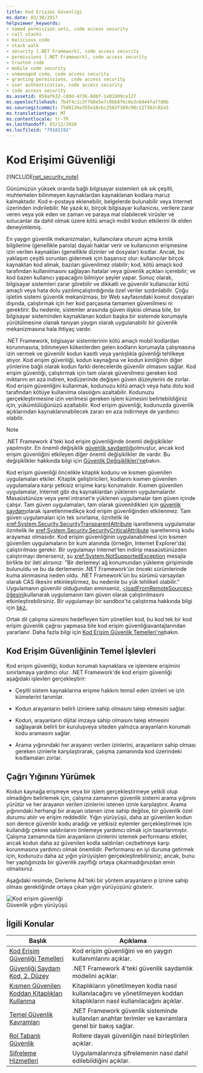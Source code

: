 ```yaml
---
title: Kod Erişimi Güvenliği
ms.date: 03/30/2017
helpviewer_keywords:
- named permission sets, code access security
- call stacks
- malicious code
- stack walk
- security [.NET Framework], code access security
- permissions [.NET Framework], code access security
- trusted code
- mobile code security
- unmanaged code, code access security
- granting permissions, code access security
- user authentication, code access security
- code access security
ms.assetid: 859af632-c80d-4736-8d6f-1e01b09ce127
ms.openlocfilehash: 7b4f4c1c3f768e5e7c0bb8f6c0e3c6444faf7d0b
ms.sourcegitcommit: 7588136e355e10cbc2582f389c90c127363c02a5
ms.translationtype: MT
ms.contentlocale: tr-TR
ms.lasthandoff: 03/12/2020
ms.locfileid: "79181192"
---
```

# <a name="code-access-security"></a>Kod Erişimi Güvenliği
[!INCLUDE[net_security_note](../../../includes/net-security-note-md.md)]  
  
 Günümüzün yüksek oranda bağlı bilgisayar sistemleri sık sık çeşitli, muhtemelen bilinmeyen kaynaklardan kaynaklanan kodlara maruz kalmaktadır. Kod e-postaya eklenebilir, belgelerde bulunabilir veya Internet üzerinden indirilebilir. Ne yazık ki, birçok bilgisayar kullanıcısı, verilere zarar veren veya yok eden ve zaman ve paraya mal olabilecek virüsler ve solucanlar da dahil olmak üzere kötü amaçlı mobil kodun etkilerini ilk elden deneyimlemiş.  
  
 En yaygın güvenlik mekanizmaları, kullanıcılara oturum açma kimlik bilgilerine (genellikle parola) dayalı haklar verir ve kullanıcının erişmesine izin verilen kaynakları (genellikle dizinler ve dosyalar) kısıtlar. Ancak, bu yaklaşım çeşitli sorunları gidermek için başarısız olur: kullanıcılar birçok kaynaktan kod almak, bazıları güvenilmez olabilir; kod, kötü amaçlı kod tarafından kullanılmasını sağlayan hatalar veya güvenlik açıkları içerebilir; ve kod bazen kullanıcı yapacağını bilmiyor şeyler yapar. Sonuç olarak, bilgisayar sistemleri zarar görebilir ve dikkatli ve güvenilir kullanıcılar kötü amaçlı veya hata dolu yazılımçalıştırdığında özel veriler sızdırılabilir. Çoğu işletim sistemi güvenlik mekanizması, bir Web sayfasındaki komut dosyaları dışında, çalıştırmak için her kod parçasına tamamen güvenilmesi ni gerektirir. Bu nedenle, sistemler arasında güven ilişkisi olmasa bile, bir bilgisayar sisteminden kaynaklanan kodun başka bir sistemde korumayla yürütülmesine olanak tanıyan yaygın olarak uygulanabilir bir güvenlik mekanizmasına hala ihtiyaç vardır.  
  
 .NET Framework, bilgisayar sistemlerinin kötü amaçlı mobil kodlardan korunmasına, bilinmeyen kökenlerden gelen kodların korumayla çalışmasına izin vermek ve güvenilir kodun kasıtlı veya yanlışlıkla güvenliği tehlikeye atıyor. Kod erişim güvenliği, kodun kaynağına ve kodun kimliğinin diğer yönlerine bağlı olarak kodun farklı derecelerde güvenilir olmasını sağlar. Kod erişim güvenliği, çalıştırmak için tam olarak güvenilmesi gereken kod miktarını en aza indiren, kodüzerinde değişen güven düzeylerini de zorlar. Kod erişim güvenliğini kullanmak, kodunuzu kötü amaçlı veya hata dolu kod tarafından kötüye kullanılma olasılığını azaltabilir. Kodunuzu gerçekleştirmesine izin verilmesi gereken işlem kümesini belirtebildiğiniz için, yükümlülüğünüzü azaltabilir. Kod erişim güvenliği, kodunuzda güvenlik açıklarından kaynaklanınabilecek zararı en aza indirmeye de yardımcı olabilir.  
  
> [!NOTE]
> .NET Framework 4'teki kod erişim güvenliğinde önemli değişiklikler yapılmıştır. En önemli değişiklik [güvenlik saydamlığı](security-transparent-code.md)olmuştur, ancak kod erişim güvenliğini etkileyen diğer önemli değişiklikler de vardır. Bu değişiklikler hakkında bilgi için [Güvenlik Değişiklikleri'ne](../security/security-changes.md)bakın.  
  
 Kod erişim güvenliği öncelikle kitaplık kodunu ve kısmen güvenilen uygulamaları etkiler. Kitaplık geliştiricileri, kodlarını kısmen güvenilen uygulamalara karşı yetkisiz erişime karşı korumalıdır. Kısmen güvenilen uygulamalar, Internet gibi dış kaynaklardan yüklenen uygulamalardır. Masaüstünüze veya yerel intranet'e yüklenen uygulamalar tam güven içinde çalışır. Tam güven uygulamaları, tam olarak güvenildikleri için [güvenlik saydam](security-transparent-code.md)olarak işaretlenmedikçe kod erişim güvenliğinden etkilenmez. Tam güven uygulamaları için tek sınırlama, öznitelik ile <xref:System.Security.SecurityTransparentAttribute> işaretlenmiş uygulamalar öznitelik ile <xref:System.Security.SecurityCriticalAttribute> işaretlenmiş kodu arayamaz olmasıdır. Kod erişim güvenliğinin uygulanabilmesi için kısmen güvenilen uygulamaların bir kum alanında (örneğin, Internet Explorer'da) çalıştırılması gerekir. Bir uygulamayı Internet'ten indirip masaüstünüzden çalıştırmayı denerseniz, şu <xref:System.NotSupportedException> mesajla birlikte bir ileti alırsınız: "Bir derlemeyi ağ konumundan yükleme girişiminde bulunuldu ve bu da derlemenin .NET Framework'ün önceki sürümlerinde kuma alınmasına neden oldu. .NET Framework'ün bu sürümü varsayılan olarak CAS ilkesini etkinleştirmez, bu nedenle bu yük tehlikeli olabilir." Uygulamanın güvenilir olduğundan eminseniz, [ \<loadFromRemoteSources> öğesini](../configure-apps/file-schema/runtime/loadfromremotesources-element.md)kullanarak uygulamanın tam güven olarak çalıştırılmasını etkinleştirebilirsiniz. Bir uygulamayı bir sandbox'ta çalıştırma hakkında bilgi için [bkz.](how-to-run-partially-trusted-code-in-a-sandbox.md)  
  
 Ortak dil çalışma süresini hedefleyen tüm yönetilen kod, bu kod tek bir kod erişim güvenlik çağrısı yapmasa bile kod erişim güvenliğiavantajlarından yararlanır. Daha fazla bilgi için [Kod Erişim Güvenlik Temelleri'ne](code-access-security-basics.md)bakın.  
  
<a name="key_functions"></a>
## <a name="key-functions-of-code-access-security"></a>Kod Erişim Güvenliğinin Temel İşlevleri  
 Kod erişim güvenliği, kodun korumalı kaynaklara ve işlemlere erişimini sınırlamaya yardımcı olur. .NET Framework'de kod erişim güvenliği aşağıdaki işlevleri gerçekleştirir:  
  
- Çeşitli sistem kaynaklarına erişme hakkını temsil eden izinleri ve izin kümelerini tanımlar.  
  
- Kodun arayanların belirli izinlere sahip olmasını talep etmesini sağlar.  
  
- Kodun, arayanların dijital imzaya sahip olmasını talep etmesini sağlayarak belirli bir kuruluşveya siteden yalnızca arayanların korumalı kodu aramasını sağlar.  
  
- Arama yığınındaki her arayanın verilen izinlerini, arayanların sahip olması gereken izinlerle karşılaştırarak, çalışma zamanında kod üzerindeki kısıtlamaları zorlar.  
  
<a name="walking_the_call_stack"></a>
## <a name="walking-the-call-stack"></a>Çağrı Yığınını Yürümek  
 Kodun kaynağa erişmeye veya bir işlem gerçekleştirmeye yetkili olup olmadığını belirlemek için, çalışma zamanının güvenlik sistemi arama yığınını yürütür ve her arayanın verilen izinlerini istenen izinle karşılaştırır. Arama yığınındaki herhangi bir arayan istenen izne sahip değilse, bir güvenlik özel durumu atılır ve erişim reddedilir. Yığın yürüyüşü, daha az güvenilen kodun son derece güvenilir kodu aradığı ve yetkisiz eylemler gerçekleştirmek için kullandığı çekme saldırılarını önlemeye yardımcı olmak için tasarlanmıştır. Çalışma zamanında tüm arayanların izinlerini istemek performansı etkiler, ancak kodun daha az güvenilen kodla saldırıları cezbetmeye karşı korunmasına yardımcı olmak önemlidir. Performansı en iyi duruma getirmek için, kodunuzu daha az yığın yürüyüşleri gerçekleştirebilirsiniz; ancak, bunu her yaptığınızda bir güvenlik zayıflığı ortaya çıkarmadığınızdan emin olmalısınız.  
  
 Aşağıdaki resimde, Derleme A4'teki bir yöntem arayanların p iznine sahip olması gerektiğinde ortaya çıkan yığın yürüyüşünü gösterir.  
  
 ![Kod erişim güvenliği](media/slide-10a.gif "slide_10a")  
Güvenlik yığını yürüyüşü  
  
<a name="related_topics"></a>
## <a name="related-topics"></a>İlgili Konular  
  
|Başlık|Açıklama|  
|-----------|-----------------|  
|[Kod Erişim Güvenliği Temelleri](code-access-security-basics.md)|Kod erişim güvenliğini ve en yaygın kullanımlarını açıklar.|  
|[Güvenliği Saydam Kod, 2. Düzey](security-transparent-code-level-2.md)|.NET Framework 4'teki güvenlik saydamlık modelini açıklar.|  
|[Kısmen Güvenilen Koddan Kitaplıkları Kullanma](using-libraries-from-partially-trusted-code.md)|Kitaplıkların yönetilmeyen kodla nasıl kullanılacağını ve yönetilmeyen koddan kitaplıkların nasıl kullanılacağını açıklar.|  
|[Temel Güvenlik Kavramları](../../standard/security/key-security-concepts.md)|.NET Framework güvenlik sisteminde kullanılan anahtar terimler ve kavramlara genel bir bakış sağlar.|  
|[Rol Tabanlı Güvenlik](../../standard/security/role-based-security.md)|Rollere dayalı güvenliğin nasıl birleştirilen açıklar.|  
|[Şifreleme Hizmetleri](../../standard/security/cryptographic-services.md)|Uygulamalarınıza şifrelemenin nasıl dahil edilebildiğini açıklar.|

